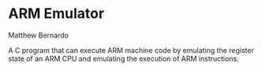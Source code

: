# ARM Emulator  
Matthew Bernardo  

A C program that can execute ARM machine code by emulating the register state of an ARM CPU and emulating the execution of ARM instructions.
